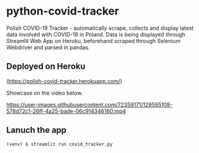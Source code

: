 # python-covid-tracker
Polish COVID-19 Tracker - automatically scrape, collects and display latest data involved with COVID-19 in Poland.
Data is being displayed through Streamlit Web App on Heroku, beforehand scraped through Selenium Webdriver and parsed in pandas.

## Deployed on Heroku
(https://polish-covid-tracker.herokuapp.com/)

Showcase on the video below.

https://user-images.githubusercontent.com/72359171/129595108-578d72c1-26ff-4a25-bade-06c914346160.mp4

## Lanuch the app
```
(venv) $ streamlit run covid_tracker.py
```

